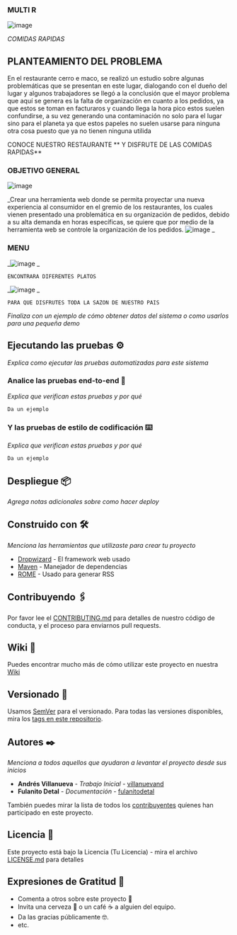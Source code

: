   ### MULTI R 
  
  ![image](https://user-images.githubusercontent.com/75385422/112237237-43376000-8c10-11eb-905a-2b7e4043f4a8.png)


_COMIDAS RAPIDAS_

## PLANTEAMIENTO DEL PROBLEMA 

 En el restaurante cerro e maco, se realizó un estudio sobre algunas problemáticas que se presentan en este lugar, dialogando con el dueño del lugar y algunos trabajadores se llegó a la conclusión que el mayor problema que aquí se genera es la falta de organización en cuanto a los pedidos, ya que estos se toman en facturaros y cuando llega la hora pico estos suelen confundirse, a su vez generando una contaminación no solo para el lugar sino para el planeta ya que estos papeles no suelen usarse para ninguna otra cosa puesto que ya no tienen ninguna utilida


CONOCE NUESTRO RESTAURANTE ** Y DISFRUTE DE LAS COMIDAS RAPIDAS**


### OBJETIVO GENERAL 

![image](https://user-images.githubusercontent.com/75385422/112237488-c8227980-8c10-11eb-8195-75d809efb33c.png)


_Crear una herramienta web donde se permita proyectar una nueva experiencia al consumidor en el gremio de los restaurantes, los cuales vienen presentado una problemática en su organización de pedidos, debido a su alta demanda en horas específicas, se quiere que por medio de la herramienta web se controle la organización de los pedidos.
![image](https://user-images.githubusercontent.com/75385422/112237526-dcff0d00-8c10-11eb-84ac-455bda9beef9.png)
_

### MENU 

_![image](https://user-images.githubusercontent.com/75385422/112237673-26e7f300-8c11-11eb-816a-02e00a66159c.png)
_

```
ENCONTRARA DIFERENTES PLATOS
```

_![image](https://user-images.githubusercontent.com/75385422/112237739-48e17580-8c11-11eb-8816-e5a8f3ad8a4b.png)
_

```
PARA QUE DISFRUTES TODA LA SAZON DE NUESTRO PAIS
```

_Finaliza con un ejemplo de cómo obtener datos del sistema o como usarlos para una pequeña demo_

## Ejecutando las pruebas ⚙️

_Explica como ejecutar las pruebas automatizadas para este sistema_

### Analice las pruebas end-to-end 🔩

_Explica que verifican estas pruebas y por qué_

```
Da un ejemplo
```

### Y las pruebas de estilo de codificación ⌨️

_Explica que verifican estas pruebas y por qué_

```
Da un ejemplo
```

## Despliegue 📦

_Agrega notas adicionales sobre como hacer deploy_

## Construido con 🛠️

_Menciona las herramientas que utilizaste para crear tu proyecto_

* [Dropwizard](http://www.dropwizard.io/1.0.2/docs/) - El framework web usado
* [Maven](https://maven.apache.org/) - Manejador de dependencias
* [ROME](https://rometools.github.io/rome/) - Usado para generar RSS

## Contribuyendo 🖇️

Por favor lee el [CONTRIBUTING.md](https://gist.github.com/villanuevand/xxxxxx) para detalles de nuestro código de conducta, y el proceso para enviarnos pull requests.

## Wiki 📖

Puedes encontrar mucho más de cómo utilizar este proyecto en nuestra [Wiki](https://github.com/tu/proyecto/wiki)

## Versionado 📌

Usamos [SemVer](http://semver.org/) para el versionado. Para todas las versiones disponibles, mira los [tags en este repositorio](https://github.com/tu/proyecto/tags).

## Autores ✒️

_Menciona a todos aquellos que ayudaron a levantar el proyecto desde sus inicios_

* **Andrés Villanueva** - *Trabajo Inicial* - [villanuevand](https://github.com/villanuevand)
* **Fulanito Detal** - *Documentación* - [fulanitodetal](#fulanito-de-tal)

También puedes mirar la lista de todos los [contribuyentes](https://github.com/your/project/contributors) quíenes han participado en este proyecto. 

## Licencia 📄

Este proyecto está bajo la Licencia (Tu Licencia) - mira el archivo [LICENSE.md](LICENSE.md) para detalles

## Expresiones de Gratitud 🎁

* Comenta a otros sobre este proyecto 📢
* Invita una cerveza 🍺 o un café ☕ a alguien del equipo. 
* Da las gracias públicamente 🤓.
* etc.

